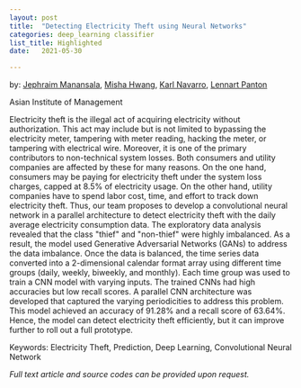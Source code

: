 ```yaml
---
layout: post
title:  "Detecting Electricity Theft using Neural Networks"
categories: deep_learning classifier
list_title: Highlighted
date:   2021-05-30 

---
```

by: [Jephraim Manansala](https://www.linkedin.com/in/jephraim-manansala/), [Misha Hwang](https://www.linkedin.com/in/mishaysabelhwang/),  [Karl Navarro](https://www.linkedin.com/in/karl-ludwig-navarro/), [Lennart Panton](https://www.linkedin.com/in/lennartpanton/)

Asian Institute of Management

Electricity theft is the illegal act of acquiring electricity without authorization. This act may include but is not limited to bypassing the electricity meter, tampering with meter reading, hacking the meter, or tampering with electrical wire. Moreover, it is one of the primary contributors to non-technical system losses. Both consumers and utility companies are affected by these for many reasons. On the one hand, consumers may be paying for electricity theft under the system loss charges, capped at 8.5% of electricity usage. On the other hand, utility companies have to spend labor cost, time, and effort to track down electricity theft. Thus, our team proposes to develop a convolutional neural network in a parallel architecture to detect electricity theft with the daily average electricity consumption data. The exploratory data analysis revealed that the class "thief" and "non-thief" were highly imbalanced. As a result, the model used Generative Adversarial Networks (GANs) to address the data imbalance. Once the data is balanced, the time series data converted into a 2-dimensional calendar format array using different time groups (daily, weekly, biweekly, and monthly). Each time group was used to train a CNN model with varying inputs. The trained CNNs had high accuracies but low recall scores. A parallel CNN architecture was developed that captured the varying periodicities to address this problem. This model achieved an accuracy of 91.28% and a recall score of 63.64%. Hence, the model can detect electricity theft efficiently, but it can improve further to roll out a full prototype.

Keywords: Electricity Theft, Prediction, Deep Learning, Convolutional Neural Network

<i>Full text article and source codes can be provided upon request. </i>